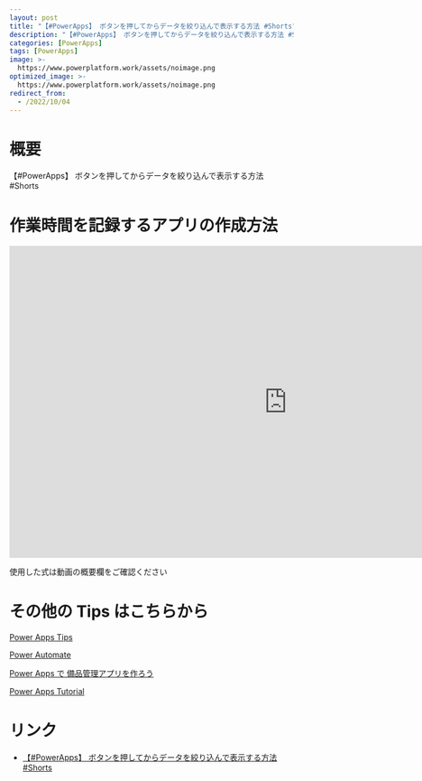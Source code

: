 ```yaml
---
layout: post
title: "【#PowerApps】 ボタンを押してからデータを絞り込んで表示する方法 #Shorts"
description: "【#PowerApps】 ボタンを押してからデータを絞り込んで表示する方法 #Shortsを動画で分かりやすく解説"
categories: [PowerApps]
tags: [PowerApps]
image: >-
  https://www.powerplatform.work/assets/noimage.png
optimized_image: >-
  https://www.powerplatform.work/assets/noimage.png
redirect_from:
  - /2022/10/04
---
```



#  概要

【#PowerApps】 ボタンを押してからデータを絞り込んで表示する方法 #Shorts


# 作業時間を記録するアプリの作成方法

<iframe width="983" height="553" src="https://www.youtube.com/embed/_Y_QaZDUfB4" title="YouTube video player" frameborder="0" allow="accelerometer; autoplay; clipboard-write; encrypted-media; gyroscope; picture-in-picture" allowfullscreen></iframe>


使用した式は動画の概要欄をご確認ください


# その他の Tips はこちらから

[Power Apps Tips](https://www.youtube.com/watch?v=VrAQf3JQ7yM&list=PLVhFi1fb3DqakSLVMn22DDcySXh9jtzi- )


[Power Automate](https://www.youtube.com/watch?v=-YnJYT0ASEM&list=PLVhFi1fb3Dqbzic6GieqnLFgD3aTj-eHA)


[Power Apps で 備品管理アプリを作ろう](https://www.youtube.com/playlist?list=PLVhFi1fb3DqZM3HKb8Hea6XEL96990Fyn)


[Power Apps Tutorial](https://www.youtube.com/playlist?list=PLVhFi1fb3DqalxpL974VvAJvV4iWoSbe_)


# リンク


- [【#PowerApps】 ボタンを押してからデータを絞り込んで表示する方法 #Shorts](https://www.youtube.com/watch?v=_Y_QaZDUfB4)

